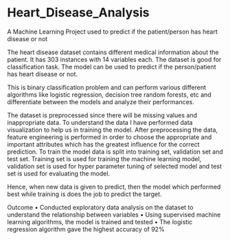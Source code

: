 # Heart_Disease_Analysis

A Machine Learning Project used to predict if the patient/person has heart disease or not

The heart disease dataset contains different medical information about the patient. It has 303 instances with 14 variables each. The dataset is good for classification task. The model can be used to predict if the person/patient has heart disease or not.

This is binary classification problem and can perform various different algorithms like logistic regression, decision tree random forests, etc and differentiate between the models and analyze their performances.

The dataset is preprocessed since there will be missing values and inappropriate data. To understand the data I have performed data visualization to help us in training the model. After preprocessing the data, feature engineering is performed in order to choose the appropriate and important attributes which has the greatest influence for the correct prediction. To train the model data is split into training set, validation set and test set. Training set is used for training the machine learning model, validation set is used for hyper parameter tuning of selected model and test set is used for evaluating the model. 

Hence, when new data is given to predict, then the model which performed best while training is does the job to predict the target.

Outcome
•	Conducted exploratory data analysis on the dataset to understand the relationship between variables
•	Using supervised machine learning algorithms, the model is trained and tested 
•	The logistic regression algorithm gave the highest accuracy of 92%
